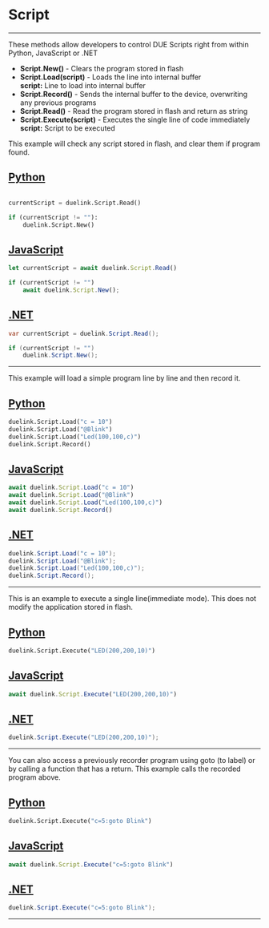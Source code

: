 # Script

---

These methods allow developers to control DUE Scripts right from within Python, JavaScript or .NET

- **Script.New()** - Clears the program stored in flash <br>
- **Script.Load(script)** - Loads the line into internal buffer <br>
**script:** Line to load into internal buffer <br>
- **Script.Record()** - Sends the internal buffer to the device, overwriting any previous programs <br>
- **Script.Read()** - Read the program stored in flash and return as string <br>
- **Script.Execute(script)** - Executes the single line of code immediately <br>
**script:** Script to be executed<br>

This example will check any script stored in flash, and clear them if program found.

## [Python](#tab/py)

```py

currentScript = duelink.Script.Read()

if (currentScript != ""):
    duelink.Script.New()
```

## [JavaScript](#tab/js)

```js
let currentScript = await duelink.Script.Read()

if (currentScript != "")
    await duelink.Script.New();
```

## [.NET](#tab/net)

```cs
var currentScript = duelink.Script.Read();

if (currentScript != "")
    duelink.Script.New();
```

---

This example will load a simple program line by line and then record it.

## [Python](#tab/py)

```py
duelink.Script.Load("c = 10")
duelink.Script.Load("@Blink")
duelink.Script.Load("Led(100,100,c)")
duelink.Script.Record()
```

## [JavaScript](#tab/js)

```js
await duelink.Script.Load("c = 10")
await duelink.Script.Load("@Blink")
await duelink.Script.Load("Led(100,100,c)")
await duelink.Script.Record()
```

## [.NET](#tab/net)

```cs
duelink.Script.Load("c = 10");
duelink.Script.Load("@Blink");
duelink.Script.Load("Led(100,100,c)");
duelink.Script.Record();
```

___

This is an example to execute a single line(immediate mode). This does not modify the application stored in flash. 


## [Python](#tab/py)

```py
duelink.Script.Execute("LED(200,200,10)")
```

## [JavaScript](#tab/js)

```js
await duelink.Script.Execute("LED(200,200,10)")
```

## [.NET](#tab/net)

```cs
duelink.Script.Execute("LED(200,200,10)");
```

___

You can also access a previously recorder program using goto (to label) or by calling a function that has a return. This example calls the recorded program above.

## [Python](#tab/py)

```py
duelink.Script.Execute("c=5:goto Blink")
```

## [JavaScript](#tab/js)

```js
await duelink.Script.Execute("c=5:goto Blink")
```

## [.NET](#tab/net)

```cs
duelink.Script.Execute("c=5:goto Blink");
```

___


 